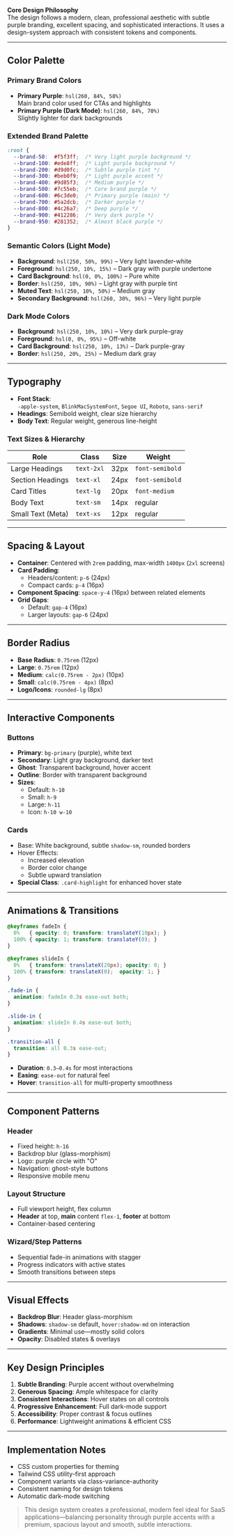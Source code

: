 **Core Design Philosophy**  
The design follows a modern, clean, professional aesthetic with subtle purple branding, excellent spacing, and sophisticated interactions. It uses a design-system approach with consistent tokens and components.

---

## Color Palette

### Primary Brand Colors
- **Primary Purple**: `hsl(260, 84%, 58%)`  
  Main brand color used for CTAs and highlights  
- **Primary Purple (Dark Mode)**: `hsl(260, 84%, 70%)`  
  Slightly lighter for dark backgrounds  

### Extended Brand Palette
```css
:root {
  --brand-50:  #f5f3ff;  /* Very light purple background */
  --brand-100: #ede8ff;  /* Light purple background */
  --brand-200: #d9d0fc;  /* Subtle purple tint */
  --brand-300: #beb0f9;  /* Light purple accent */
  --brand-400: #9d85f3;  /* Medium purple */
  --brand-500: #7c55eb;  /* Core brand purple */
  --brand-600: #6c3de0;  /* Primary purple (main) */
  --brand-700: #5a2dcb;  /* Darker purple */
  --brand-800: #4c26a7;  /* Deep purple */
  --brand-900: #412286;  /* Very dark purple */
  --brand-950: #281352;  /* Almost black purple */
}
```

### Semantic Colors (Light Mode)
- **Background**: `hsl(250, 50%, 99%)` – Very light lavender-white  
- **Foreground**: `hsl(250, 10%, 15%)` – Dark gray with purple undertone  
- **Card Background**: `hsl(0, 0%, 100%)` – Pure white  
- **Border**: `hsl(250, 10%, 90%)` – Light gray with purple tint  
- **Muted Text**: `hsl(250, 10%, 50%)` – Medium gray  
- **Secondary Background**: `hsl(260, 30%, 96%)` – Very light purple  

### Dark Mode Colors
- **Background**: `hsl(250, 10%, 10%)` – Very dark purple-gray  
- **Foreground**: `hsl(0, 0%, 95%)` – Off-white  
- **Card Background**: `hsl(250, 10%, 13%)` – Dark purple-gray  
- **Border**: `hsl(250, 20%, 25%)` – Medium dark gray  

---

## Typography

- **Font Stack**:  
  `-apple-system`, `BlinkMacSystemFont`, `Segoe UI`, `Roboto`, `sans-serif`
- **Headings**: Semibold weight, clear size hierarchy  
- **Body Text**: Regular weight, generous line-height  

### Text Sizes & Hierarchy
| Role               | Class           | Size  | Weight      |
|--------------------|-----------------|-------|-------------|
| Large Headings     | `text-2xl`      | 32px  | `font-semibold` |
| Section Headings   | `text-xl`       | 24px  | `font-semibold` |
| Card Titles        | `text-lg`       | 20px  | `font-medium`   |
| Body Text          | `text-sm`       | 14px  | regular        |
| Small Text (Meta)  | `text-xs`       | 12px  | regular        |

---

## Spacing & Layout

- **Container**: Centered with `2rem` padding, max-width `1400px` (`2xl` screens)  
- **Card Padding**:  
  - Headers/content: `p-6` (24px)  
  - Compact cards: `p-4` (16px)  
- **Component Spacing**: `space-y-4` (16px) between related elements  
- **Grid Gaps**:  
  - Default: `gap-4` (16px)  
  - Larger layouts: `gap-6` (24px)  

---

## Border Radius

- **Base Radius**: `0.75rem` (12px)  
- **Large**: `0.75rem` (12px)  
- **Medium**: `calc(0.75rem - 2px)` (10px)  
- **Small**: `calc(0.75rem - 4px)` (8px)  
- **Logo/Icons**: `rounded-lg` (8px)  

---

## Interactive Components

### Buttons
- **Primary**: `bg-primary` (purple), white text  
- **Secondary**: Light gray background, darker text  
- **Ghost**: Transparent background, hover accent  
- **Outline**: Border with transparent background  
- **Sizes**:  
  - Default: `h-10`  
  - Small: `h-9`  
  - Large: `h-11`  
  - Icon: `h-10 w-10`  

### Cards
- Base: White background, subtle `shadow-sm`, rounded borders  
- Hover Effects:  
  - Increased elevation  
  - Border color change  
  - Subtle upward translation  
- **Special Class**: `.card-highlight` for enhanced hover state  

---

## Animations & Transitions

```css
@keyframes fadeIn {
  0%   { opacity: 0; transform: translateY(10px); }
  100% { opacity: 1; transform: translateY(0); }
}

@keyframes slideIn {
  0%   { transform: translateX(20px); opacity: 0; }
  100% { transform: translateX(0);  opacity: 1; }
}

.fade-in {
  animation: fadeIn 0.3s ease-out both;
}

.slide-in {
  animation: slideIn 0.4s ease-out both;
}

.transition-all {
  transition: all 0.3s ease-out;
}
```

- **Duration**: `0.3–0.4s` for most interactions  
- **Easing**: `ease-out` for natural feel  
- **Hover**: `transition-all` for multi-property smoothness  

---

## Component Patterns

### Header
- Fixed height: `h-16`  
- Backdrop blur (glass-morphism)  
- Logo: purple circle with "O"  
- Navigation: ghost-style buttons  
- Responsive mobile menu  

### Layout Structure
- Full viewport height, flex column  
- **Header** at top, **main** content `flex-1`, **footer** at bottom  
- Container-based centering  

### Wizard/Step Patterns
- Sequential fade-in animations with stagger  
- Progress indicators with active states  
- Smooth transitions between steps  

---

## Visual Effects

- **Backdrop Blur**: Header glass-morphism  
- **Shadows**: `shadow-sm` default, `hover:shadow-md` on interaction  
- **Gradients**: Minimal use—mostly solid colors  
- **Opacity**: Disabled states & overlays  

---

## Key Design Principles

1. **Subtle Branding**: Purple accent without overwhelming  
2. **Generous Spacing**: Ample whitespace for clarity  
3. **Consistent Interactions**: Hover states on all controls  
4. **Progressive Enhancement**: Full dark-mode support  
5. **Accessibility**: Proper contrast & focus outlines  
6. **Performance**: Lightweight animations & efficient CSS  

---

## Implementation Notes

- CSS custom properties for theming  
- Tailwind CSS utility-first approach  
- Component variants via class-variance-authority  
- Consistent naming for design tokens  
- Automatic dark-mode switching  

> This design system creates a professional, modern feel ideal for SaaS applications—balancing personality through purple accents with a premium, spacious layout and smooth, subtle interactions.
